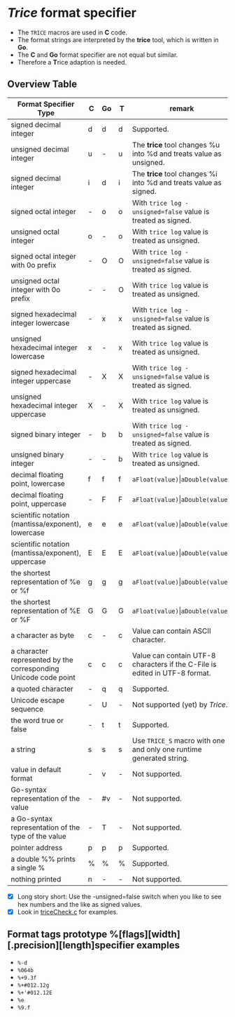 # *Trice* format specifier

- The `TRICE` macros are used in **C** code.
- The format strings are interpreted by the **trice** tool, which is written in **Go**.
- The **C** and **Go** format specifier are not equal but similar.
- Therefore a **T**rice adaption is needed.

## Overview Table

|Format Specifier Type                                           | C | Go| T | remark                                                                      |
|-                                                               | - | - | - | -                                                                           |
|  signed decimal integer                                        | d | d | d | Supported.                                                                  |
|unsigned decimal integer                                        | u | - | u | The **trice** tool changes %u into %d and treats value as unsigned.         |
|  signed decimal integer                                        | i | d | i | The **trice** tool changes %i into %d and treats value as signed.           |
|  signed octal integer                                          | - | o | o | With `trice log -unsigned=false` value is treated as signed.                |
|unsigned octal integer                                          | o | - | o | With `trice log` value is treated as unsigned.                              |
|  signed octal integer with 0o prefix                           | - | O | O | With `trice log -unsigned=false` value is treated as signed.                |
|unsigned octal integer with 0o prefix                           | - | - | O | With `trice log` value is treated as unsigned.                              |
|  signed hexadecimal integer lowercase                          | - | x | x | With `trice log -unsigned=false` value is treated as signed.                |
|unsigned hexadecimal integer lowercase                          | x | - | x | With `trice log` value is treated as unsigned.                              |
|  signed hexadecimal integer uppercase                          | - | X | X | With `trice log -unsigned=false` value is treated as signed.                |
|unsigned hexadecimal integer uppercase                          | X | - | X | With `trice log` value is treated as unsigned.                              |
|  signed binary integer                                         | - | b | b | With `trice log -unsigned=false` value is treated as signed.                |
|unsigned binary integer                                         | - | - | b | With `trice log` value is treated as unsigned.                              |
|decimal floating point, lowercase                               | f | f | f | `aFloat(value)`\|`aDouble(value)`                                           |
|decimal floating point, uppercase                               | - | F | F | `aFloat(value)`\|`aDouble(value)`                                           |
|scientific notation (mantissa/exponent), lowercase              | e | e | e | `aFloat(value)`\|`aDouble(value)`                                           |
|scientific notation (mantissa/exponent), uppercase              | E | E | E | `aFloat(value)`\|`aDouble(value)`                                           |
|the shortest representation of %e or %f                         | g | g | g | `aFloat(value)`\|`aDouble(value)`                                           |
|the shortest representation of %E or %F                         | G | G | G | `aFloat(value)`\|`aDouble(value)`                                           |
|a character as byte                                             | c | - | c | Value can contain ASCII character.                                          |
|a character represented by the corresponding Unicode code point | c | c | c | Value can contain UTF-8 characters if the C-File is edited in UTF-8 format. |
|a quoted character                                              | - | q | q | Supported.                                                                  |
|Unicode escape sequence                                         | - | U | - | Not supported (yet) by *Trice*.                                             |
|the word true or false                                          | - | t | t | Supported.                                                                  |
|a string                                                        | s | s | s | Use `TRICE_S` macro with one and only one runtime generated string.         |
|value in default format                                         | - | v | - | Not supported.                                                              |
|Go-syntax representation of the value                           | - | #v| - | Not supported.                                                              |
|a Go-syntax representation of the type of the value             | - | T | - | Not supported.                                                              |
|pointer address                                                 | p | p | p | Supported.                                                                  |
|a double %% prints a single %                                   | % | % | % | Supported.                                                                  |
| nothing printed                                                | n | - | - | Not supported.                                                              |

- [x] Long story short: Use the -unsigned=false switch when you like to see hex numbers and the like as signed values.
- [x] Look in [triceCheck.c](../pkg/src/triceCheck.c) for examples.

## Format tags prototype %[flags][width][.precision][length]specifier examples

- `%-d`
- `%064b`
- `%+9.3f`
- `%+#012.12g`
- `%+'#012.12E`
- `%e`
- `%9.f`
